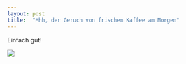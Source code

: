 ```yaml
---
layout: post
title:  "Mhh, der Geruch von frischem Kaffee am Morgen"
---
```


Einfach gut!

![](http://dl.dropbox.com/u/13186339/blog/kaffee.jpg)
